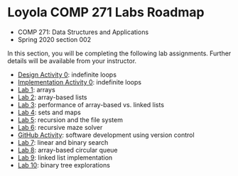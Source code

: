 # Loyola COMP 271 Labs Roadmap

- COMP 271: Data Structures and Applications
- Spring 2020 section 002

In this section, you will be completing the following lab assignments.
Further details will be available from your instructor.

- [Design Activity 0](https://gist.github.com/klaeufer/8346cc68b9bb979f6fdcc141aed5af3b): indefinite loops
- [Implementation Activity 0](https://gist.github.com/klaeufer/bd1f259a1b648359b09cfe9d20cf1291): indefinite loops
- [Lab 1](https://gist.github.com/klaeufer/6087e9da6f4783e3bc05565ddf33b96c): arrays
- [Lab 2](https://gist.github.com/klaeufer/f41403a8a3fefab152bc245e3273519d): array-based lists
- [Lab 3](https://github.com/LoyolaChicagoCode/cs2-lab3-listperformance-java): performance of array-based vs. linked lists
- [Lab 4](https://github.com/LoyolaChicagoCode/cs2-lab4-wordcount-java): sets and maps
- [Lab 5](https://gist.github.com/klaeufer/841bdf5d49730b37e747f93eaf5f3a91): recursion and the file system
- [Lab 6](https://github.com/LoyolaChicagoCode/cs2-lab6-mazesolver-java): recursive maze solver
- [GitHub Activity](https://gist.github.com/klaeufer/869ed974791256297049dee2dd920414): software development using version control 
- [Lab 7](https://github.com/LoyolaChicagoCode/cs2-lab7-linearsearch-java): linear and binary search
- [Lab 8](https://github.com/LoyolaChicagoCode/cs2-lab8-arrayqueue-java): array-based circular queue
- [Lab 9](https://gist.github.com/klaeufer/362f94bbaaf649c6b5d7d190ee0cbd90): linked list implementation
- [Lab 10](https://gist.github.com/klaeufer/679b33802ab48fc16807741adb248502): binary tree explorations
